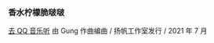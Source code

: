 

### 香水柠檬脆啵啵

[去 QQ 音乐听](https://c.y.qq.com/base/fcgi-bin/u?__=Zf8mNb4o)  由 Gung 作曲编曲 / 扬帆工作室发行 / 2021 年 7 月




